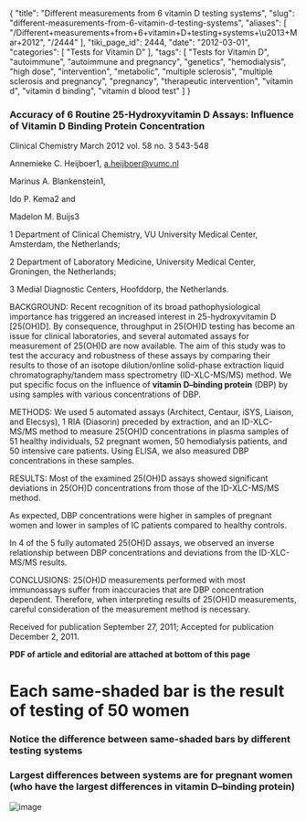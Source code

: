 {
    "title": "Different measurements from 6 vitamin D testing systems",
    "slug": "different-measurements-from-6-vitamin-d-testing-systems",
    "aliases": [
        "/Different+measurements+from+6+vitamin+D+testing+systems+\u2013+Mar+2012",
        "/2444"
    ],
    "tiki_page_id": 2444,
    "date": "2012-03-01",
    "categories": [
        "Tests for Vitamin D"
    ],
    "tags": [
        "Tests for Vitamin D",
        "autoimmune",
        "autoimmune and pregnancy",
        "genetics",
        "hemodialysis",
        "high dose",
        "intervention",
        "metabolic",
        "multiple sclerosis",
        "multiple sclerosis and pregnancy",
        "pregnancy",
        "therapeutic intervention",
        "vitamin d",
        "vitamin d binding",
        "vitamin d blood test"
    ]
}


### Accuracy of 6 Routine 25-Hydroxyvitamin D Assays: Influence of Vitamin D Binding Protein Concentration

Clinical Chemistry March 2012 vol. 58 no. 3 543-548

Annemieke C. Heijboer1, a.heijboer@vumc.nl

Marinus A. Blankenstein1,

Ido P. Kema2 and

Madelon M. Buijs3

1 Department of Clinical Chemistry, VU University Medical Center, Amsterdam, the Netherlands;

2 Department of Laboratory Medicine, University Medical Center, Groningen, the Netherlands;

3 Medial Diagnostic Centers, Hoofddorp, the Netherlands.

BACKGROUND: Recent recognition of its broad pathophysiological importance has triggered an increased interest in 25-hydroxyvitamin D <span>[25(OH)D]</span>. By consequence, throughput in 25(OH)D testing has become an issue for clinical laboratories, and several automated assays for measurement of 25(OH)D are now available. The aim of this study was to test the accuracy and robustness of these assays by comparing their results to those of an isotope dilution/online solid-phase extraction liquid chromatography/tandem mass spectrometry (ID-XLC-MS/MS) method. We put specific focus on the influence of  **vitamin D–binding protein**  (DBP) by using samples with various concentrations of DBP.

METHODS: We used 5 automated assays (Architect, Centaur, iSYS, Liaison, and Elecsys), 1 RIA (Diasorin) preceded by extraction, and an ID-XLC-MS/MS method to measure 25(OH)D concentrations in plasma samples of 51 healthy individuals, 52 pregnant women, 50 hemodialysis patients, and 50 intensive care patients. Using ELISA, we also measured DBP concentrations in these samples.

RESULTS: Most of the examined 25(OH)D assays showed significant deviations in 25(OH)D concentrations from those of the ID-XLC-MS/MS method. 

As expected, DBP concentrations were higher in samples of pregnant women and lower in samples of IC patients compared to healthy controls. 

In 4 of the 5 fully automated 25(OH)D assays, we observed an inverse relationship between DBP concentrations and deviations from the ID-XLC-MS/MS results.

CONCLUSIONS: 25(OH)D measurements performed with most immunoassays suffer from inaccuracies that are DBP concentration dependent. Therefore, when interpreting results of 25(OH)D measurements, careful consideration of the measurement method is necessary.

Received for publication September 27, 2011;     Accepted for publication December 2, 2011.

 **PDF of article and editorial are attached at bottom of this page** 

# Each same-shaded bar is the result of testing of 50 women

### Notice the difference between same-shaded  bars by different testing systems

### Largest differences between systems are for pregnant women (who have the largest differences in vitamin D–binding protein)

<img src="https://d1bk1kqxc0sym.cloudfront.net/attachments/jpeg/accuracy-fig1.jpg" alt="image" style="max-width: 700px;">
